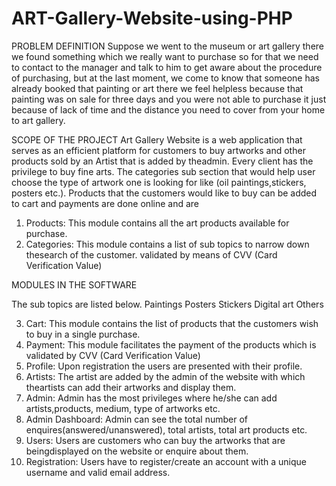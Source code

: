 # ART-Gallery-Website-using-PHP

PROBLEM DEFINITION
Suppose we went to the museum or art gallery there we found something which we really 
want to purchase so for that we need to contact to the manager and talk to him to get aware 
about the procedure of purchasing, but at the last moment, we come to know that someone 
has already booked that painting or art there we feel helpless because that painting was on 
sale for three days and you were not able to purchase it just because of lack of time and the 
distance you need to cover from your home to art gallery.

SCOPE OF THE PROJECT
Art Gallery Website is a web application that serves as an efficient platform for customers
to buy artworks and other products sold by an Artist that is added by theadmin. Every client 
has the privilege to buy fine arts. The categories sub section that would help user choose the
type of artwork one is looking for like (oil paintings,stickers, posters etc.). Products that the 
customers would like to buy can be added to cart and payments are done online and are 
1. Products: This module contains all the art products available for purchase.
2. Categories: This module contains a list of sub topics to narrow down thesearch of the
customer.
validated by means of CVV (Card Verification Value)

MODULES IN THE SOFTWARE

The sub topics are listed below.
Paintings
Posters
Stickers
Digital art
Others

3. Cart: This module contains the list of products that the customers wish to buy in a
single purchase.
4. Payment: This module facilitates the payment of the products which is validated by
CVV (Card Verification Value)
5. Profile: Upon registration the users are presented with their profile.
6. Artists: The artist are added by the admin of the website with which theartists can add 
their artworks and display them.
7. Admin: Admin has the most privileges where he/she can add artists,products, medium,
type of artworks etc.
8. Admin Dashboard: Admin can see the total number of enquires(answered/unanswered),
total artists, total art products etc.
9. Users: Users are customers who can buy the artworks that are beingdisplayed on the
website or enquire about them.
10. Registration: Users have to register/create an account with a unique username and valid
email address.



